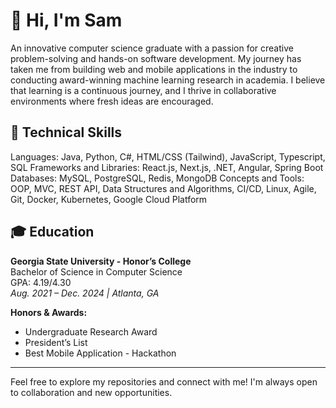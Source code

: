 # 👋 Hi, I'm Sam
An innovative computer science graduate with a passion for creative problem-solving and hands-on software development. My journey has taken me from building web and mobile applications in the industry to conducting award-winning machine learning research in academia. I believe that learning is a continuous journey, and I thrive in collaborative environments where fresh ideas are encouraged.

## 🚀 Technical Skills
Languages: Java, Python, C#, HTML/CSS (Tailwind), JavaScript, Typescript, SQL
Frameworks and Libraries: React.js, Next.js, .NET, Angular, Spring Boot
Databases: MySQL, PostgreSQL, Redis, MongoDB
Concepts and Tools: OOP, MVC, REST API, Data Structures and Algorithms, CI/CD, Linux, Agile, Git, Docker,
Kubernetes, Google Cloud Platform

## 🎓 Education

**Georgia State University - Honor’s College**  
Bachelor of Science in Computer Science  
GPA: 4.19/4.30  
*Aug. 2021 – Dec. 2024 | Atlanta, GA*

**Honors & Awards:**
- Undergraduate Research Award
- President’s List
- Best Mobile Application - Hackathon

---

Feel free to explore my repositories and connect with me! I'm always open to collaboration and new opportunities.
<!---
Samk104/Samk104 is a ✨ special ✨ repository because its `README.md` (this file) appears on your GitHub profile.
You can click the Preview link to take a look at your changes.
--->
